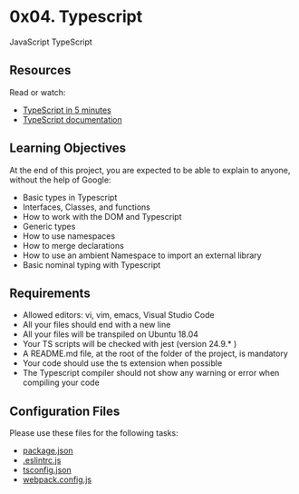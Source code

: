 # 0x04. Typescript

JavaScript
TypeScript

## Resources

Read or watch:

- [TypeScript in 5 minutes](https://www.typescriptlang.org/docs/handbook/typescript-in-5-minutes.html)
- [TypeScript documentation](https://www.typescriptlang.org/docs/)
  
## Learning Objectives

At the end of this project, you are expected to be able to explain to anyone, without the help of Google:

- Basic types in Typescript
- Interfaces, Classes, and functions
- How to work with the DOM and Typescript
- Generic types
- How to use namespaces
- How to merge declarations
- How to use an ambient Namespace to import an external library
- Basic nominal typing with Typescript

## Requirements

- Allowed editors: vi, vim, emacs, Visual Studio Code
- All your files should end with a new line
- All your files will be transpiled on Ubuntu 18.04
- Your TS scripts will be checked with jest (version 24.9.* )
- A README.md file, at the root of the folder of the project, is mandatory
- Your code should use the ts extension when possible
- The Typescript compiler should not show any warning or error when compiling your code

## Configuration Files

Please use these files for the following tasks:

- [package.json](./package.json)
- [.eslintrc.js](./.eslintrc.js)
- [tsconfig.json](./tsconfig.json)
- [webpack.config.js](./webpack.config.js)